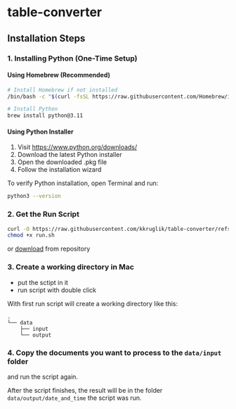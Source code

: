 # table-converter

## Installation Steps

### 1. Installing Python (One-Time Setup)

#### Using Homebrew (Recommended)
```bash
# Install Homebrew if not installed
/bin/bash -c "$(curl -fsSL https://raw.githubusercontent.com/Homebrew/install/HEAD/install.sh)"

# Install Python
brew install python@3.11
```

#### Using Python Installer
1. Visit https://www.python.org/downloads/
2. Download the latest Python installer
3. Open the downloaded .pkg file
4. Follow the installation wizard

To verify Python installation, open Terminal and run:
```bash
python3 --version
```

### 2. Get the Run Script

```bash
curl -O https://raw.githubusercontent.com/kkruglik/table-converter/refs/heads/main/run.sh
chmod +x run.sh
```

or [download](https://github.com/kkruglik/table-converter/blob/main/run.sh) from repository

### 3. Create a working directory in Mac
* put the sctipt in it
* run script with double click

With first run script will create a working directory like this:
```
.
└── data
    ├── input
    └── output
```

### 4. Copy the documents you want to process to the `data/input` folder
and run the script again.

After the script finishes, the result will be in the folder `data/output/date_and_time` the script was run.
